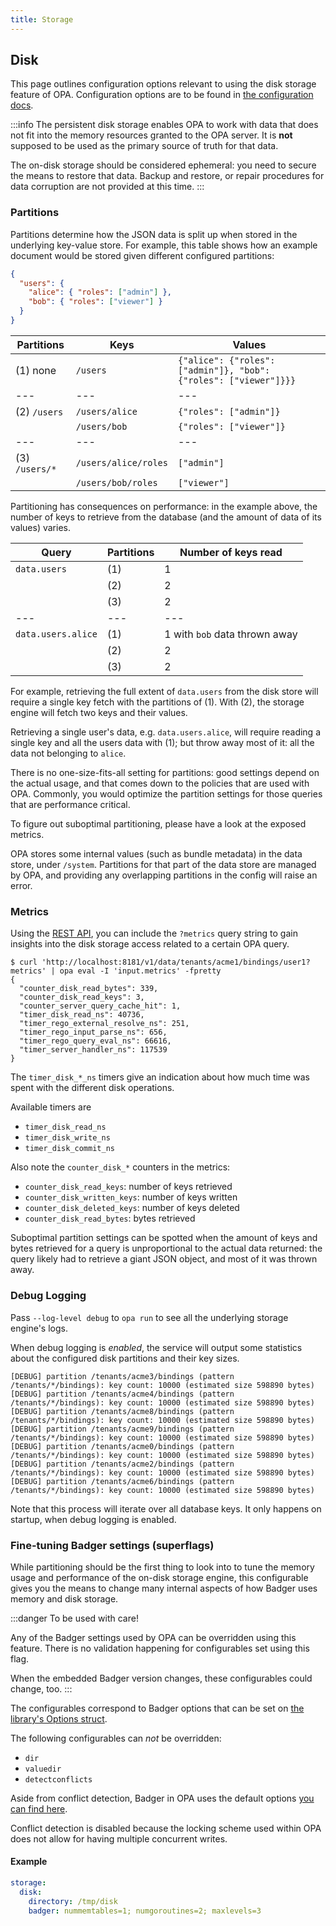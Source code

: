 ```yaml
---
title: Storage
---
```


## Disk

This page outlines configuration options relevant to using the disk storage
feature of OPA.
Configuration options are to be found in [the configuration docs](./configuration/#disk-storage).

:::info
The persistent disk storage enables OPA to work with data that does not fit
into the memory resources granted to the OPA server.
It is **not** supposed to be used as the primary source of truth for that data.

The on-disk storage should be considered ephemeral: you need to secure the
means to restore that data.
Backup and restore, or repair procedures for data corruption are not provided
at this time.
:::

### Partitions

Partitions determine how the JSON data is split up when stored in the
underlying key-value store.
For example, this table shows how an example document would be stored given
different configured partitions:

```json
{
  "users": {
    "alice": { "roles": ["admin"] },
    "bob": { "roles": ["viewer"] }
  }
}
```

| Partitions     | Keys                 | Values                                                           |
| -------------- | -------------------- | ---------------------------------------------------------------- |
| (1) none       | `/users`             | `{"alice": {"roles": ["admin"]}, "bob": {"roles": ["viewer"]}}}` |
| ---            | ---                  | ---                                                              |
| (2) `/users`   | `/users/alice`       | `{"roles": ["admin"]}`                                           |
|                | `/users/bob`         | `{"roles": ["viewer"]}`                                          |
| ---            | ---                  | ---                                                              |
| (3) `/users/*` | `/users/alice/roles` | `["admin"]`                                                      |
|                | `/users/bob/roles`   | `["viewer"]`                                                     |

Partitioning has consequences on performance: in the example above, the
number of keys to retrieve from the database (and the amount of data of
its values) varies.

| Query              | Partitions | Number of keys read           |
| ------------------ | ---------- | ----------------------------- |
| `data.users`       | (1)        | 1                             |
|                    | (2)        | 2                             |
|                    | (3)        | 2                             |
| ---                | ---        | ---                           |
| `data.users.alice` | (1)        | 1 with `bob` data thrown away |
|                    | (2)        | 2                             |
|                    | (3)        | 2                             |

For example, retrieving the full extent of `data.users` from the disk store
will require a single key fetch with the partitions of (1).
With (2), the storage engine will fetch two keys and their values.

Retrieving a single user's data, e.g. `data.users.alice`, will require
reading a single key and all the users data with (1); but throw away most
of it: all the data not belonging to `alice`.

There is no one-size-fits-all setting for partitions: good settings depend
on the actual usage, and that comes down to the policies that are used with
OPA.
Commonly, you would optimize the partition settings for those queries that
are performance critical.

To figure out suboptimal partitioning, please have a look at the exposed
metrics.

OPA stores some internal values (such as bundle metadata) in the data store,
under `/system`. Partitions for that part of the data store are managed by
OPA, and providing any overlapping partitions in the config will raise an
error.

### Metrics

Using the [REST API](./rest-api/), you can include the `?metrics` query string
to gain insights into the disk storage access related to a certain OPA query.

```
$ curl 'http://localhost:8181/v1/data/tenants/acme1/bindings/user1?metrics' | opa eval -I 'input.metrics' -fpretty
{
  "counter_disk_read_bytes": 339,
  "counter_disk_read_keys": 3,
  "counter_server_query_cache_hit": 1,
  "timer_disk_read_ns": 40736,
  "timer_rego_external_resolve_ns": 251,
  "timer_rego_input_parse_ns": 656,
  "timer_rego_query_eval_ns": 66616,
  "timer_server_handler_ns": 117539
}
```

The `timer_disk_*_ns` timers give an indication about how much time
was spent with the different disk operations.

Available timers are

- `timer_disk_read_ns`
- `timer_disk_write_ns`
- `timer_disk_commit_ns`

Also note the `counter_disk_*` counters in the metrics:

- `counter_disk_read_keys`: number of keys retrieved
- `counter_disk_written_keys`: number of keys written
- `counter_disk_deleted_keys`: number of keys deleted
- `counter_disk_read_bytes`: bytes retrieved

Suboptimal partition settings can be spotted when the amount of
keys and bytes retrieved for a query is unproportional to the
actual data returned: the query likely had to retrieve a giant
JSON object, and most of it was thrown away.

### Debug Logging

Pass `--log-level debug` to `opa run` to see all the underlying storage
engine's logs.

When debug logging is _enabled_, the service will output some
statistics about the configured disk partitions and their key
sizes.

```
[DEBUG] partition /tenants/acme3/bindings (pattern /tenants/*/bindings): key count: 10000 (estimated size 598890 bytes)
[DEBUG] partition /tenants/acme4/bindings (pattern /tenants/*/bindings): key count: 10000 (estimated size 598890 bytes)
[DEBUG] partition /tenants/acme8/bindings (pattern /tenants/*/bindings): key count: 10000 (estimated size 598890 bytes)
[DEBUG] partition /tenants/acme9/bindings (pattern /tenants/*/bindings): key count: 10000 (estimated size 598890 bytes)
[DEBUG] partition /tenants/acme0/bindings (pattern /tenants/*/bindings): key count: 10000 (estimated size 598890 bytes)
[DEBUG] partition /tenants/acme2/bindings (pattern /tenants/*/bindings): key count: 10000 (estimated size 598890 bytes)
[DEBUG] partition /tenants/acme6/bindings (pattern /tenants/*/bindings): key count: 10000 (estimated size 598890 bytes)
```

Note that this process will iterate over all database keys.
It only happens on startup, when debug logging is enabled.

### Fine-tuning Badger settings (superflags)

While partitioning should be the first thing to look into to tune the memory usage and
performance of the on-disk storage engine, this configurable gives you the means to
change many internal aspects of how Badger uses memory and disk storage.

:::danger
To be used with care!

Any of the Badger settings used by OPA can be overridden using this feature.
There is no validation happening for configurables set using this flag.

When the embedded Badger version changes, these configurables could change,
too.
:::

The configurables correspond to Badger options that can be set on [the library's Options struct](https://pkg.go.dev/github.com/dgraph-io/badger/v3#Options).

The following configurables can _not_ be overridden:

- `dir`
- `valuedir`
- `detectconflicts`

Aside from conflict detection, Badger in OPA uses the default options [you can find here](https://github.com/dgraph-io/badger/blob/v3.2103.2/options.go#L128-L187).

Conflict detection is disabled because the locking scheme used within OPA does not allow
for having multiple concurrent writes.

#### Example

```yaml
storage:
  disk:
    directory: /tmp/disk
    badger: nummemtables=1; numgoroutines=2; maxlevels=3
```
